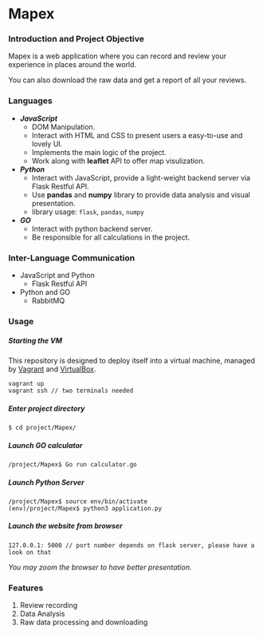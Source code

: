# Mapex

### Introduction and Project Objective

Mapex is a web application where you can record and review your experience in places around the world.

You can also download the raw data and get a report of all your reviews.

### Languages 

- ***JavaScript*** 
  - DOM Manipulation.
  - Interact with HTML and CSS to present users a easy-to-use and lovely UI.
  - Implements the main logic of the project.
  - Work along with **leaflet** API to offer map visulization.
- ***Python***
  - Interact with JavaScript, provide a light-weight backend server via Flask Restful API.
  - Use **pandas** and **numpy** library to provide data analysis and visual presentation.
  - library usage: `flask`, `pandas`, `numpy`
- ***GO***
  - Interact with python backend server.
  - Be responsible for all calculations in the project.

### Inter-Language Communication

- JavaScript and Python
  - Flask Restful API
- Python and GO
  - RabbitMQ

### Usage

##### Starting the VM

This repository is designed to deploy itself into a virtual machine, managed by [Vagrant](https://www.vagrantup.com/downloads.html) and [VirtualBox](https://www.virtualbox.org/wiki/Downloads).

```
vagrant up
vagrant ssh	// two terminals needed
```

##### Enter project directory

```
$ cd project/Mapex/
```

##### Launch GO calculator

```
/project/Mapex$ Go run calculator.go
```

##### Launch Python Server

```
/project/Mapex$ source env/bin/activate
(env)/project/Mapex$ python3 application.py
```

##### Launch the website from browser

```
127.0.0.1: 5000	// port number depends on flask server, please have a look on that
```

*You may zoom the browser to have better presentation.*

### Features

1. Review recording
2. Data Analysis
3. Raw data processing and downloading





